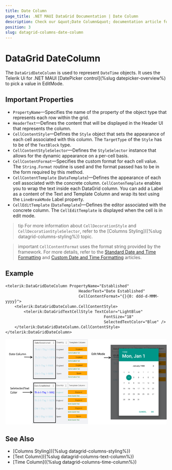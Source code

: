 ```yaml
---
title: Date Column
page_title: .NET MAUI DataGrid Documentation | Date Column
description: Check our &quot;Date Column&quot; documentation article for Telerik DataGrid for .NET MAUI.
position: 3
slug: datagrid-columns-date-column
---
```


# DataGrid DateColumn

The `DataGridDateColumn` is used to represent `DateTime` objects. It uses the Telerik Ui for .NET MAUI [DatePicker control](%slug datepicker-overview%) to pick a value in EditMode.

## Important Properties

* `PropertyName`&mdash;Specifies the name of the property of the object type that represents each row within the grid.
* `HeaderText`&mdash;Defines the content that will be displayed in the Header UI that represents the column.
* `CellContentStyle`&mdash;Defines the `Style` object that sets the appearance of each cell associated with this column. The `TargetType` of the `Style` has to be of the `TextBlock` type.
* `CellContentStyleSelector`&mdash;Defines the `StyleSelector` instance that allows for the dynamic appearance on a per-cell basis.
* `CellContentFormat`&mdash;Specifies the custom format for each cell value. The `String.Format` routine is used and the format passed has to be in the form required by this method.
* `CellContentTemplate` (`DataTemplate`)&mdash;Defines the appearance of each cell associated with the concrete column. `CellContenTemplate` enables you to wrap the text inside each DataGrid column. You can add a Label as a content of the Text and Template Column and wrap its text using the `LineBreakMode` Label property.
* `CellEditTemplate` (`DataTemplate`)&mdash;Defines the editor associated with the concrete column. The `CellEditTemplate` is displayed when the cell is in edit mode.

>tip For more information about `CellDecorationStyle` and  `CellDecorationStyleSelector`, refer to the [Columns Styling]({%slug datagrid-columns-styling%}) topic.

>important `CellContentFormat` uses the format string provided by the framework. For more details, refer to the [Standard Date and Time Formatting](https://docs.microsoft.com/en-us/dotnet/standard/base-types/standard-date-and-time-format-strings) and [Custom Date and Time Formatting](https://docs.microsoft.com/en-us/dotnet/standard/base-types/custom-date-and-time-format-strings) articles.

## Example

```XAML
<telerik:DataGridDateColumn PropertyName="Established"
                                HeaderText="Date Established"
                                CellContentFormat="{}{0: ddd-d-MMM-yyyy}">
    <telerik:DataGridDateColumn.CellContentStyle>
        <telerik:DataGridTextCellStyle TextColor="LightBlue"
                                           FontSize="18"
                                           SelectedTextColor="Blue" />
    </telerik:DataGridDateColumn.CellContentStyle>
</telerik:DataGridDateColumn>
```

![Date Column](images/datecolumn-overview.png)

## See Also

- [Columns Styling]({%slug datagrid-columns-styling%})
- [Text Column]({%slug datagrid-columns-text-column%})
- [Time Column]({%slug datagrid-columns-time-column%})

